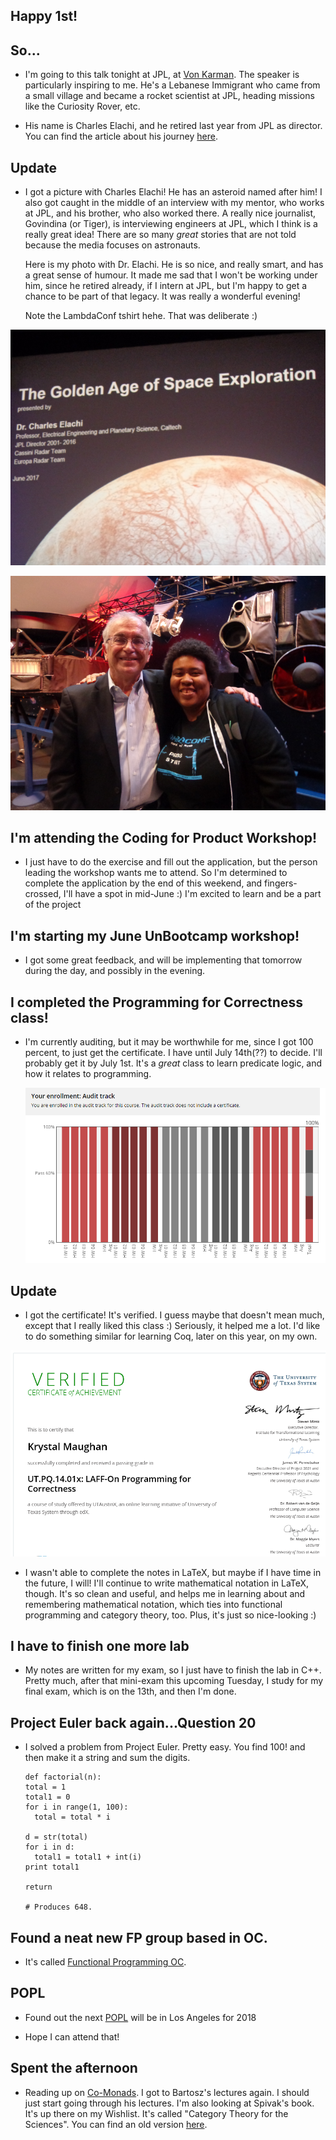 ## Happy 1st!

## So...

- I'm going to this talk tonight at JPL, at [Von Karman](https://www.jpl.nasa.gov/events/lectures.php). 
  The speaker is particularly inspiring to me.
  He's a Lebanese Immigrant who came from a small village
  and became a rocket scientist at JPL, heading missions
  like the Curiosity Rover, etc. 
  
- His name is Charles Elachi, and he retired last year
  from JPL as director. You can find the article about his journey 
  [here](https://www.washingtonpost.com/posteverything/wp/2014/09/22/how-america-turned-me-from-a-lebanese-immigrant-into-a-nasa-rocket-scientist/?utm_term=.e350d7caf3a0).
  
## Update

- I got a picture with Charles Elachi! He has an asteroid named after him! 
  I also got caught in the middle of an interview with my mentor, who works at JPL,
  and his brother, who also worked there. 
  A really nice journalist, Govindina (or Tiger), is interviewing engineers at JPL,
  which I think is a really great idea! There are so many *great* stories
  that are not told because the media focuses on astronauts.
  
  Here is my photo with Dr. Elachi. He is so nice, and really smart,
  and has a great sense of humour. It made me sad that I won't be working
  under him, since he retired already, if I intern at JPL, but I'm happy
  to get a chance to be part of that legacy. It was really a wonderful
  evening!
  
  Note the LambdaConf tshirt hehe. That was deliberate :)
  
![elachi_001](/images/elachi_001.png)

![elachi_002](/images/elachi_002.png)
 
 
## I'm attending the Coding for Product Workshop!

- I just have to do the exercise and fill out the application,
  but the person leading the workshop wants me to attend.
  So I'm determined to complete the application by 
  the end of this weekend, and fingers-crossed,
  I'll have a spot in mid-June :)
  I'm excited to learn and be a part of the project
  
  
## I'm starting my June UnBootcamp workshop!

- I got some great feedback, and will be 
  implementing that tomorrow during the day,
  and possibly in the evening.
  
## I completed the Programming for Correctness class!

- I'm currently auditing, but it may be worthwhile
  for me, since I got 100 percent, to just get the
  certificate. I have until July 14th(??) to decide.
  I'll probably get it by July 1st.
  It's a *great* class to learn predicate logic,
  and how it relates to programming.
 
  ![audit](/images/audit.png)
  
## Update
- I got the certificate! It's verified. 
  I guess maybe that doesn't mean much, 
  except that I really liked this class :)
  Seriously, it helped me a lot. I'd like to do
  something similar for learning Coq, later
  on this year, on my own.
  
![certLAFF](/images/certLAFF.png)
  
- I wasn't able to complete the notes in LaTeX,
  but maybe if I have time in the future,
  I will! I'll continue to write mathematical
  notation in LaTeX, though. It's so clean
  and useful, and helps me in learning about
  and remembering mathematical notation,
  which ties into functional programming and
  category theory, too. Plus, it's just so
  nice-looking :)
  

## I have to finish one more lab

- My notes are written for my exam,
  so I just have to finish the lab in C++.
  Pretty much, after that mini-exam 
  this upcoming Tuesday, I study 
  for my final exam, which is on the 13th,
  and then I'm done.
  
## Project Euler back again...Question 20

- I solved a problem from Project Euler.
  Pretty easy.
  You find 100! and then make it a 
  string and sum the digits.
  
  ```
  def factorial(n):
  total = 1
  total1 = 0
  for i in range(1, 100):
    total = total * i 
    
  d = str(total)
  for i in d:
    total1 = total1 + int(i) 
  print total1
  
  return 

  # Produces 648.

  ```
  
  
## Found a neat new FP group based in OC. 
  
- It's called [Functional Programming OC](https://www.meetup.com/Orange-Combinator-Functional-Programming-In-OC/).

## POPL
- Found out the next [POPL](http://popl18.sigplan.org/home)
  will be in Los Angeles for 2018

- Hope I can attend that!

## Spent the afternoon

- Reading up on [Co-Monads](https://bartoszmilewski.com/2017/01/02/comonads/).
  I got to Bartosz's lectures again. 
  I should just start going through his lectures.
  I'm also looking at Spivak's book. It's up there
  on my Wishlist.
  It's called "Category Theory for the Sciences".
  You can find an old version [here](http://math.mit.edu/~dspivak/CT4S.pdf).
  
  
